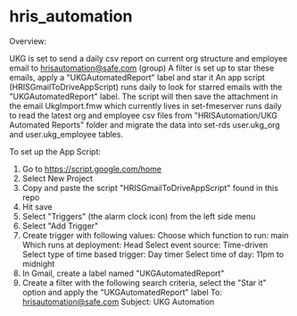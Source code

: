 # hris_automation

Overview: 

UKG is set to send a daily csv report on current org structure and employee email to hrisautomation@safe.com (group)
A filter is set up to star these emails, apply a "UKGAutomatedReport" label and star it
An app script (HRISGmailToDriveAppScript) runs daily to look for starred emails with the "UKGAutomatedReport" label. The script will then save the attachment in the email
UkgImport.fmw which currently lives in set-fmeserver runs daily to read the latest org and employee csv files from "HRISAutomation/UKG Automated Reports" folder and migrate the data into set-rds user.ukg_org and user.ukg_employee tables.

To set up the App Script: 
1) Go to https://script.google.com/home
2) Select New Project
3) Copy and paste the script "HRISGmailToDriveAppScript" found in this repo
4) Hit save
5) Select "Triggers" (the alarm clock icon) from the left side menu
6) Select "Add Trigger"
7) Create trigger with following values:
Choose which function to run: main
Which runs at deployment: Head
Select event source: Time-driven
Select type of time based trigger: Day timer
Select time of day: 11pm to midnight
8) In Gmail, create a label named "UKGAutomatedReport"
9) Create a filter with the following search criteria, select the "Star it" option and apply the "UKGAutomatedReport" label
To: hrisautomation@safe.com
Subject: UKG Automation
